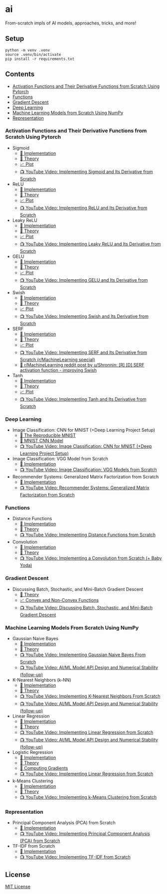 # ai

From-scratch impls of AI models, approaches, tricks, and more!

## Setup

```console
python -m venv .venv
source .venv/bin/activate
pip install -r requirements.txt
```

## Contents

- [Activation Functions and Their Derivative Functions from Scratch Using Pytorch](#activation-functions-and-their-derivative-functions-from-scratch-using-pytorch)
- [Functions](#functions)
- [Gradient Descent](#gradient-descent)
- [Deep Learning](#deep-learning)
- [Machine Learning Models from Scratch Using NumPy](#machine-learning-models-from-scratch-using-numpy)
- [Representation](#representation)

### Activation Functions and Their Derivative Functions from Scratch Using Pytorch

- Sigmoid
  - [:rocket: Implementation][sigmoid]
  - [:orange_book: Theory][sigmoid_theory]
  - [:chart_with_upwards_trend: Plot][sigmoid_plot]
  - [:tv: YouTube Video: Implementing Sigmoid and Its Derivative from Scratch][sigmoid_youtube]
- ReLU
  - [:rocket: Implementation][relu]
  - [:orange_book: Theory][relu_theory]
  - [:chart_with_upwards_trend: Plot][relu_plot]
  - [:tv: YouTube Video: Implementing ReLU and Its Derivative from Scratch][relu_youtube]
- Leaky ReLU
  - [:rocket: Implementation][leaky_relu]
  - [:orange_book: Theory][leaky_relu_theory]
  - [:chart_with_upwards_trend: Plot][leaky_relu_plot]
  - [:tv: YouTube Video: Implementing Leaky ReLU and Its Derivative from Scratch][leaky_relu_youtube]
- GELU
  - [:rocket: Implementation][gelu]
  - [:orange_book: Theory][gelu_theory]
  - [:chart_with_upwards_trend: Plot][gelu_plot]
  - [:tv: YouTube Video: Implementing GELU and Its Derivative from Scratch][gelu_youtube]
- Swish
  - [:rocket: Implementation][swish]
  - [:orange_book: Theory][swish_theory]
  - [:chart_with_upwards_trend: Plot][swish_plot]
  - [:tv: YouTube Video: Implementing Swish and Its Derivative from Scratch][swish_youtube]
- SERF
  - [:rocket: Implementation][serf]
  - [:orange_book: Theory][serf_theory]
  - [:chart_with_upwards_trend: Plot][serf_plot]
  - [:tv: YouTube Video: Implementing SERF and Its Derivative from Scratch (r/MachineLearning special)][serf_youtube]
  - [:newspaper: r/MachineLearning reddit post by u/Shronnin: \[R\] \[D\] SERF activation function - improving Swish][serf_reddit]
- Tanh
  - [:rocket: Implementation][tanh]
  - [:orange_book: Theory][tanh_theory]
  - [:chart_with_upwards_trend: Plot][tanh_plot]
  - [:tv: YouTube Video: Implementing Tanh and Its Derivative from Scratch][tanh_youtube]

### Deep Learning

- Image Classification: CNN for MNIST (+Deep Learning Project Setup)
  - [:orange_book: The Reproducible MNIST][the_reproducible_mnist]
  - [:rocket: MNIST CNN Model][mnist_cnn]
  - [:tv: YouTube Video: Image Classification: CNN for MNIST (+Deep Learning Project Setup)][deep_learning_setup_youtube]
- Image Classification: VGG Model from Scratch
  - [:rocket: Implementation][vgg]
  - [:tv: YouTube Video: Image Classification: VGG Models from Scratch][vgg_youtube]
- Recommender Systems: Generalized Matrix Factorization from Scratch
  - [:rocket: Implementation][gmf]
  - [:tv: YouTube Video: Recommender Systems: Generalized Matrix Factorization from Scratch][gmf_youtube]

### Functions

- Distance Functions
  - [:rocket: Implementation][distance_functions]
  - [:orange_book: Theory][distance_functions_theory]
  - [:tv: YouTube Video: Implementing Distance Functions from Scratch][distance_functions_youtube]
- Convolution
  - [:rocket: Implementation][convolution]
  - [:orange_book: Theory][convolution_theory]
  - [:tv: YouTube Video: Implementing a Convolution from Scratch (+ Baby Yoda)][convolution_youtube]

### Gradient Descent

- Discussing Batch, Stochastic, and Mini-Batch Gradient Descent
  - [:orange_book: Theory][gradient_descent_theory]
  - [:chart_with_upwards_trend: Convex and Non-Convex Functions][gradient_descent_plot]
  - [:tv: YouTube Video: Discussing Batch, Stochastic, and Mini-Batch Gradient Descent][gradient_descent_youtube]

### Machine Learning Models From Scratch Using NumPy

- Gaussian Naive Bayes
  - [:rocket: Implementation][gaussian_naive_bayes]
  - [:orange_book: Theory][gaussian_naive_bayes_theory]
  - [:tv: YouTube Video: Implementing Gaussian Naive Bayes From Scratch][gaussian_naive_bayes_youtube]
  - [:tv: YouTube Video: AI/ML Model API Design and Numerical Stability (follow-up)][api_design_and_numerical_stability_youtube]
- K-Nearest Neighbors (k-NN)
  - [:rocket: Implementation][k_nearest_neighbors]
  - [:orange_book: Theory][k_nearest_neighbors_theory]
  - [:tv: YouTube Video: Implementing K-Nearest Neighbors From Scratch][k_nearest_neighbors_youtube]
  - [:tv: YouTube Video: AI/ML Model API Design and Numerical Stability (follow-up)][api_design_and_numerical_stability_youtube]
- Linear Regression
  - [:rocket: Implementation][linear_regression]
  - [:orange_book: Theory][linear_regression_theory]
  - [:tv: YouTube Video: Implementing Linear Regression from Scratch][linear_regression_youtube]
  - [:tv: YouTube Video: AI/ML Model API Design and Numerical Stability (follow-up)][api_design_and_numerical_stability_youtube]
- Logistic Regression
  - [:rocket: Implementation][logistic_regression]
  - [:orange_book: Theory][logistic_regression_theory]
  - [:orange_book: Computing Gradients][logistic_regression_computing_gradients]
  - [:tv: YouTube Video: Implementing Linear Regression from Scratch][logistic_regression_youtube]
- k-Means Clustering
  - [:rocket: Implementation][k_means_clustering]
  - [:orange_book: Theory][k_means_clustering_theory]
  - [:tv: YouTube Video: Implementing k-Means Clustering from Scratch][k_means_clustering_youtube]

### Representation

- Principal Component Analysis (PCA) from Scratch
  - [:rocket: Implementation][pca]
  - [:tv: YouTube Video: Implementing Principal Component Analysis (PCA) from Scratch][pca_youtube]
- TF-IDF from Scratch
  - [:rocket: Implementation][tfidf]
  - [:tv: YouTube Video: Implementing TF-IDF from Scratch][tfidf_youtube]

## License

[MIT License][license]

[license]: LICENSE
[sigmoid]: activation/sigmoid.py
[sigmoid_theory]: https://en.wikipedia.org/wiki/Sigmoid_function
[sigmoid_plot]: activation/plots/sigmoid.png
[sigmoid_youtube]: https://www.youtube.com/watch?v=oxC3T_-_Amw
[relu]: activation/relu.py
[relu_theory]: https://en.wikipedia.org/wiki/Rectifier_(neural_networks)
[relu_plot]: activation/plots/relu.png
[relu_youtube]: https://www.youtube.com/watch?v=93qjwrP7PfE
[leaky_relu]: activation/leaky_relu.py
[leaky_relu_theory]: https://en.wikipedia.org/wiki/Rectifier_(neural_networks)#Leaky_ReLU
[leaky_relu_plot]: activation/plots/leaky_relu.png
[leaky_relu_youtube]: https://www.youtube.com/watch?v=1HLKeWG0qnE
[gelu]: activation/gelu.py
[gelu_theory]: https://en.wikipedia.org/wiki/Rectifier_(neural_networks)#Gaussian-error_linear_unit_(GELU)
[gelu_plot]: activation/plots/gelu.png
[gelu_youtube]: https://www.youtube.com/watch?v=1HLKeWG0qnE
[swish]: activation/swish.py
[swish_theory]: https://en.wikipedia.org/wiki/Rectifier_(neural_networks)#SiLU
[swish_plot]: activation/plots/swish.png
[swish_youtube]: https://www.youtube.com/watch?v=1HLKeWG0qnE
[serf]: activation/serf.py
[serf_theory]: https://arxiv.org/abs/2108.09598
[serf_plot]: activation/plots/serf.png
[serf_youtube]: https://www.youtube.com/watch?v=CLjmEuCxuT4
[serf_reddit]: https://www.reddit.com/r/MachineLearning/comments/uhgupq/r_d_serf_activation_function_improving_swish/
[tanh]: activation/tanh.py
[tanh_theory]: https://en.wikipedia.org/wiki/Hyperbolic_functions#Exponential_definitions
[tanh_plot]: activation/plots/tanh.png
[tanh_youtube]: https://www.youtube.com/watch?v=MSi1tobj-jg
[distance_functions]: function/distance.py
[distance_functions_theory]: https://en.wikipedia.org/wiki/Similarity_measure
[distance_functions_youtube]: https://www.youtube.com/watch?v=50G47n42-9o
[convolution]: function/convolution.py
[convolution_theory]: https://en.wikipedia.org/wiki/Convolution
[convolution_youtube]: https://www.youtube.com/watch?v=pmyulQwV62k
[gradient_descent_theory]: theory/gradient_descent/gradient_descent.pdf
[gradient_descent_plot]: theory/gradient_descent/convex_and_non_convex_plot.png
[gradient_descent_youtube]: https://www.youtube.com/watch?v=mV247Fe1DJc
[gaussian_naive_bayes]: model/ml/gaussian_naive_bayes.py
[gaussian_naive_bayes_theory]: https://en.wikipedia.org/wiki/Naive_Bayes_classifier#Gaussian_naive_Bayes
[gaussian_naive_bayes_youtube]: https://www.youtube.com/watch?v=maJIRFeQBVI
[k_nearest_neighbors]: model/ml/k_nearest_neighbors.py
[k_nearest_neighbors_theory]: https://en.wikipedia.org/wiki/K-nearest_neighbors_algorithm
[k_nearest_neighbors_youtube]: https://www.youtube.com/watch?v=8SFTAcZb9i4
[linear_regression]: model/ml/linear_regression.py
[linear_regression_theory]: https://en.wikipedia.org/wiki/Linear_regression
[linear_regression_youtube]: https://www.youtube.com/watch?v=7FdQZ9r41LU
[logistic_regression]: model/ml/logistic_regression.py
[logistic_regression_theory]: https://en.wikipedia.org/wiki/Logistic_regression
[logistic_regression_computing_gradients]: theory/gradients/logistic_regression/logistic_regression.pdf
[logistic_regression_youtube]: https://www.youtube.com/watch?v=YDa3rX9yLCE
[k_means_clustering]: model/ml/k_means_clustering.py
[k_means_clustering_theory]: https://en.wikipedia.org/wiki/K-means_clustering
[k_means_clustering_youtube]: https://www.youtube.com/watch?v=NfPGFSUM-nI
[pca]: representation/pca.py
[pca_youtube]: https://www.youtube.com/watch?v=Gx7MmwmBFaM
[tfidf]: representation/tfidf.py
[tfidf_youtube]: https://www.youtube.com/watch?v=otgVLfBabKk
[implement]: https://www.youtube.com/watch?v=maJIRFeQBVI&list=PLG8XxYPkVOUvVzz1ZKcGAJpIBK7GRrFYR
[api_design_and_numerical_stability_youtube]: https://www.youtube.com/watch?v=BOoTX0hkO6k
[the_reproducible_mnist]: https://github.com/davidoniani/mnist
[mnist_cnn]: model/dl/mnist_cnn.py
[deep_learning_setup_youtube]: https://www.youtube.com/watch?v=2JkJZQP9dHg
[vgg]: model/dl/vgg.py
[vgg_youtube]: https://www.youtube.com/watch?v=0Ak4i2j_diM
[gmf]: model/dl/gmf.py
[gmf_youtube]: https://www.youtube.com/watch?v=gZgftF5hZOs

